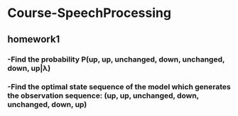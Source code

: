# Course-SpeechProcessing

## homework1 

### -Find the probability P(up, up, unchanged, down, unchanged, down, up|λ)

### -Find the optimal state sequence of the model which generates the observation sequence: (up, up, unchanged, down, unchanged, down, up)